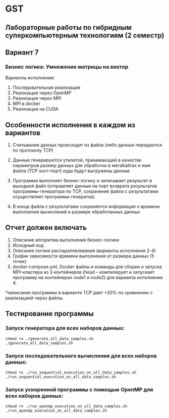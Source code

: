 # GST

## Лабораторные работы по гибридным суперкомпьютерным технологиям (2 семестр)

## Вариант 7

### Бизнес логика: **Умножение матрицы на вектор**

Варианты исполнения:

1) Последовательная реализация
2) Реализация через OpenMP
3) Реализация через MPI
4) MPI в docker
5) Реализация на CUDA

## Особенности исполнения в каждом из вариантов

1) Считывание данных происходит из файла (либо данные передаются по протоколу TCP)

2) Данные генерируются утилитой, принимающей в качестве параметров размер данных для обработки в мегабайтах и имя файла (TCP хост-порт) куда будут выгружены данные

3) Программа выполняет бизнес-логику и записывает результат в выходной файл (отправляет данные на порт возврата результатов программы-генератора по TCP, сохранение файла с результатами осуществляет программа-генератор)

4) В конце файла с результатами сохраняется информация о времени выполнения вычислений и размере обработанных данных

## Отчет должен включать

1) Описание алгоритма выполнения бизнес-логики
2) Исходный код
3) Описание логики распараллеливания (варианты исполнения 2-4)
4) График зависимости времени выполнения от размера данных (5 точек)
5) docker-compose.yml, Docker файлы и команды для сборки и запуска MPI-кластера из 3 контейнеров (head – компилирует и запускает программу на контейнерах node1 и node2) для варианта исполнения 4.

*написание программы в варианте TCP дает +20% по сравнению с реализацией через файлы.

## Тестирование программы

### Запуск генератора для всех наборов данных:

```shell script
chmod +x ./generate_all_data_samples.sh
./generate_all_data_samples.sh
```

### Запуск последовательного вычисления для всех наборов данных:

```shell script
chmod +x ./run_sequential_execution_on_all_data_samples.sh
./run_sequential_execution_on_all_data_samples.sh
```

### Запуск ускоренной программы с помощью OpenMP для всех наборов данных:

```shell script
chmod +x ./run_openmp_execution_on_all_data_samples.sh
./run_openmp_execution_on_all_data_samples.sh
```